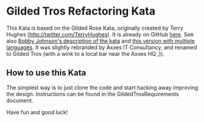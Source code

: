 # Gilded Tros Refactoring Kata

This Kata is based on the Gilded Rose Kata, originally created by Terry Hughes (http://twitter.com/TerryHughes). It is
already on GitHub [here](https://github.com/NotMyself/GildedRose). See
also [Bobby Johnson's description of the kata](http://iamnotmyself.com/2011/02/13/refactor-this-the-gilded-rose-kata/)
and [this version with multiple languages](https://github.com/emilybache/GildedRose-Refactoring-Kata).
It was slightly rebranded by Axxes IT Consultancy, and renamed to Gilded Tros (with a wink to a local bar near the Axxes
HQ ;)).

## How to use this Kata

The simplest way is to just clone the code and start hacking away improving the design.
Instructions can be found in the GildedTrosRequirements document.

Have fun and good luck!